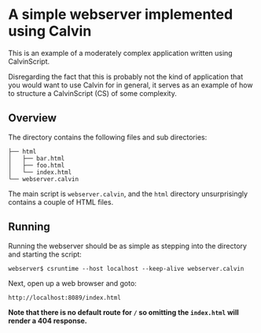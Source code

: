# A simple webserver implemented using Calvin

This is an example of a moderately complex application written using CalvinScript. 

Disregarding the fact that this is probably not the kind of application that you
would want to use Calvin for in general, it serves as an example of how to
structure a CalvinScript (CS) of some complexity.

## Overview

The directory contains the following files and sub directories: 

    ├── html
    │   ├── bar.html
    │   ├── foo.html
    │   └── index.html
    └── webserver.calvin

The main script is `webserver.calvin`, and the `html` directory unsurprisingly contains a couple of HTML files.


## Running

Running the webserver should be as simple as stepping into the directory and starting the script:

    webserver$ csruntime --host localhost --keep-alive webserver.calvin

Next, open up a web browser and goto:

    http://localhost:8089/index.html

__Note that there is no default route for `/` so omitting the `index.html` will render a 404 response.__

